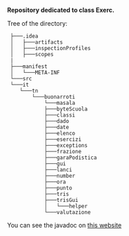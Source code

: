 **Repository dedicated to class Exerc.**

Tree of the directory:
```
 ├───.idea
 │   ├───artifacts
 │   ├───inspectionProfiles
 │   ├───scopes
 |
 ├───manifest
 │   └───META-INF
 └───src
 └───it
    └───tn
        └───buonarroti
            └───masala
            ├───byteScuola
            ├───classi
            ├───dado
            ├───date
            ├───elenco
            ├───esercizi
            ├───exceptions
            ├───frazione
            ├───garaPodistica
            ├───gui
            ├───lanci
            ├───number
            ├───ora
            ├───punto
            ├───tris
            ├───trisGui
            │   └───helper
            └───valutazione
```

You can see the javadoc on [this website](https://java-classe.francescomasala.me/)
